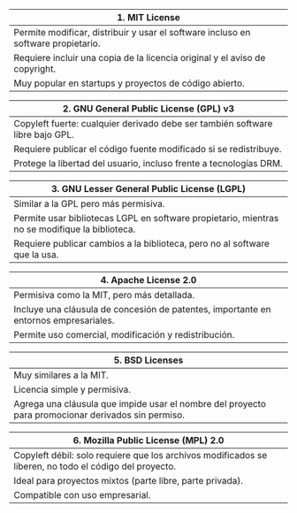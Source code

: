 |1. MIT License|
|--------------|
|Permite modificar, distribuir y usar el software incluso en software propietario.|
|Requiere incluir una copia de la licencia original y el aviso de copyright.|
|Muy popular en startups y proyectos de código abierto.|

|2. GNU General Public License (GPL) v3|
|--------------------------------------|
|Copyleft fuerte: cualquier derivado debe ser también software libre bajo GPL.|
|Requiere publicar el código fuente modificado si se redistribuye.|
|Protege la libertad del usuario, incluso frente a tecnologías DRM.|

|3. GNU Lesser General Public License (LGPL)|
|-------------------------------------------|
|Similar a la GPL pero más permisiva.|
|Permite usar bibliotecas LGPL en software propietario, mientras no se modifique la biblioteca.|
|Requiere publicar cambios a la biblioteca, pero no al software que la usa.|

|4. Apache License 2.0|
|---------------------|
|Permisiva como la MIT, pero más detallada.|
|Incluye una cláusula de concesión de patentes, importante en entornos empresariales.|
|Permite uso comercial, modificación y redistribución.|

|5. BSD Licenses |
|----------------|
|Muy similares a la MIT.|
|Licencia simple y permisiva.|
|Agrega una cláusula que impide usar el nombre del proyecto para promocionar derivados sin permiso.|

|6. Mozilla Public License (MPL) 2.0|
|-----------------------------------|
|Copyleft débil: solo requiere que los archivos modificados se liberen, no todo el código del proyecto.|
|Ideal para proyectos mixtos (parte libre, parte privada).|
|Compatible con uso empresarial.|
